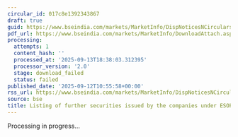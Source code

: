 ```yaml
---
circular_id: 017c8e1392343867
draft: true
guid: https://www.bseindia.com/markets/MarketInfo/DispNoticesNCirculars.aspx?Noticeid={CC73D046-7BB6-4451-A41A-ED8B80822BD4}&noticeno=20250912-51&dt=09/12/2025&icount=51&totcount=103&flag=0
pdf_url: https://www.bseindia.com/markets/MarketInfo/DownloadAttach.aspx?id=20250912-51&attachedId=
processing:
  attempts: 1
  content_hash: ''
  processed_at: '2025-09-13T18:38:03.312395'
  processor_version: '2.0'
  stage: download_failed
  status: failed
published_date: '2025-09-12T10:55:58+00:00'
rss_url: https://www.bseindia.com/markets/MarketInfo/DispNoticesNCirculars.aspx?Noticeid={CC73D046-7BB6-4451-A41A-ED8B80822BD4}&noticeno=20250912-51&dt=09/12/2025&icount=51&totcount=103&flag=0
source: bse
title: Listing of further securities issued by the companies under ESOP/ESOS
---
```


Processing in progress...